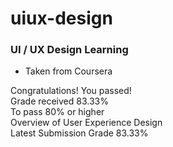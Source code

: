 # uiux-design
### UI / UX Design Learning

* Taken from Coursera

Congratulations! You passed! <br/>
Grade received 83.33% <br/>
To pass 80% or higher <br/>
Overview of User Experience Design <br/>
Latest Submission Grade 83.33%
